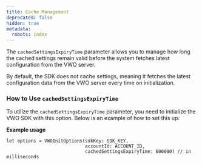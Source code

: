 ```yaml
---
title: Cache Management
deprecated: false
hidden: true
metadata:
  robots: index
---
```

The `cachedSettingsExpiryTime` parameter allows you to manage how long the cached settings remain valid before the system fetches latest configuration from the VWO server.

By default, the SDK does not cache settings, meaning it fetches the latest configuration data from the VWO server every time on initialization.

### How to Use `cachedSettingsExpiryTime`

To utilize the `cachedSettingsExpiryTime` parameter, you need to initialize the VWO SDK with this option. Below is an example of how to set this up:

**Example usage**

```Text Swift
let options = VWOInitOptions(sdkKey: SDK_KEY, 
                             accountId: ACCOUNT_ID, 
                             cachedSettingsExpiryTime: 600000) // in milliseconds

```